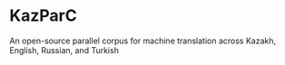 # KazParC
An open-source parallel corpus for machine translation across Kazakh, English, Russian, and Turkish
